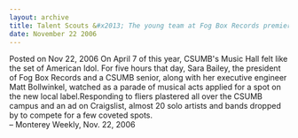 ```yaml
---
layout: archive
title: Talent Scouts &#x2013; The young team at Fog Box Records premieres its lineup Wednesday
date: November 22 2006
---
```





<span class="date">Posted on Nov 22, 2006    </span>
On April 7 of this year, CSUMB&apos;s Music Hall felt like the set of
American Idol. For five hours that day, Sara Bailey, the president
of Fog Box Records and a CSUMB senior, along with her executive
engineer Matt Bollwinkel, watched as a parade of musical acts
applied for a spot on the new local label.Responding to fliers
plastered all over the CSUMB campus and an ad on Craigslist, almost
20 solo artists and bands dropped by to compete for a few coveted
spots.<br>
&#x2013; Monterey Weekly, Nov. 22, 2006<br/></br>




